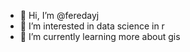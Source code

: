- 👋 Hi, I’m @feredayj
- 👀 I’m interested in data science in r
- 🌱 I’m currently learning more about gis

<!---
feredayj/feredayj is a ✨ special ✨ repository because its `README.md` (this file) appears on your GitHub profile.
You can click the Preview link to take a look at your changes.
--->
